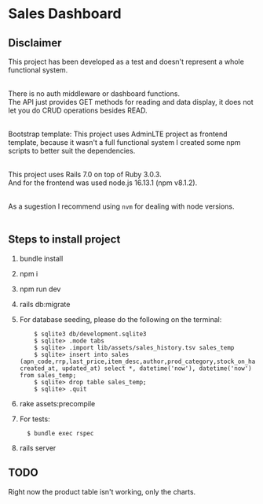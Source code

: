 # Sales Dashboard

## Disclaimer
This project has been developed as a test and doesn't represent
a whole functional system.<br><br>

There is no auth middleware or dashboard functions.<br>
The API just provides GET methods for reading and data display,
it does not let you do CRUD operations besides READ.<br><br>

Bootstrap template: This project uses AdminLTE project as 
frontend template, because it wasn't a full functional system
I created some npm scripts to better suit the dependencies.<br><br>

This project uses Rails 7.0 on top of Ruby 3.0.3.<br>
And for the frontend was used node.js 16.13.1 (npm v8.1.2).<br><br>

As a sugestion I recommend using `nvm` for dealing with node versions.<br><br>

## Steps to install project

1. bundle install
1. npm i
1. npm run dev
1. rails db:migrate
1. For database seeding, please do the following on the terminal:

    ```
        $ sqlite3 db/development.sqlite3
        $ sqlite> .mode tabs
        $ sqlite> .import lib/assets/sales_history.tsv sales_temp
        $ sqlite> insert into sales (apn_code,rrp,last_price,item_desc,author,prod_category,stock_on_hand,trans_date,trans_time,trans_doc_number,trans_ref,trans_qty,trans_total_ex_tax,trans_total_tax,trans_total_discount, created_at, updated_at) select *, datetime('now'), datetime('now') from sales_temp;
        $ sqlite> drop table sales_temp;
        $ sqlite> .quit
    ```
1. rake assets:precompile
1. For tests:

    ```
      $ bundle exec rspec
    ```
1. rails server

## TODO
Right now the product table isn't working, only the charts.

